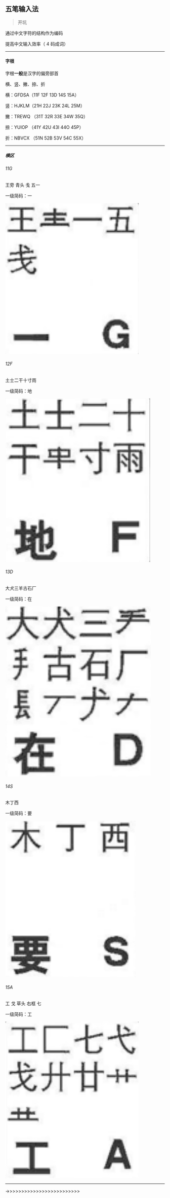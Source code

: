 ## 五笔输入法

> 开坑

通过中文字符的结构作为编码

提高中文输入效率（ 4 码成词）



<hr>

#### 字根

字根**一般**是汉字的偏旁部首

横、竖、撇、捺、折

横：GFDSA（11F 12F 13D 14S 15A）

竖：HJKLM（21H 22J 23K 24L 25M）

撇：TREWQ （31T 32R 33E 34W 35Q）

捺：YUIOP （41Y 42U 43I 44O 45P）

折：NBVCX （51N 52B 53V 54C 55X）



<hr>

##### 横区

###### 11G

王旁 青头 戋 五一

一级简码：一

<img src="../public/imgs/image-20231007223058428.png" class="inline-img-responsive">

###### 12F

土士二干十寸雨

一级简码：地

<img  src="../public/imgs/image-20231007223810114.png" class="inline-img-responsive">

###### 13D

大犬三羊古石厂

一级简码：在

<img src="../public/imgs/image-20231007224536846.png" class="inline-img-responsive">

###### 14S

木丁西

一级简码：要

<img src="../public/imgs/image-20231007224916995.png" class="inline-img-responsive">

###### 15A

工 戈 草头 右框 七

一级简码：工

<img src="../public/imgs/image-20231007225610315.png" class="inline-img-responsive"> 



<hr>



->>>>>>>>>>>>>>>>>>>>>>>>>